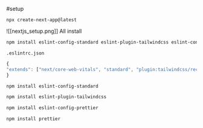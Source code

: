 #setup 

```
npx create-next-app@latest
```

![[nextjs_setup.png]]
All install
```bash
npm install eslint-config-standard eslint-plugin-tailwindcss eslint-config-prettier prettier
```

`.eslintrc.json`
```js
{
"extends": ["next/core-web-vitals", "standard", "plugin:tailwindcss/recommended", "prettier"]
}
```


```bash
npm install eslint-config-standard
```

```bash
npm install eslint-plugin-tailwindcss
```

```bash
npm install eslint-config-prettier
```

```bash
npm install prettier
```

